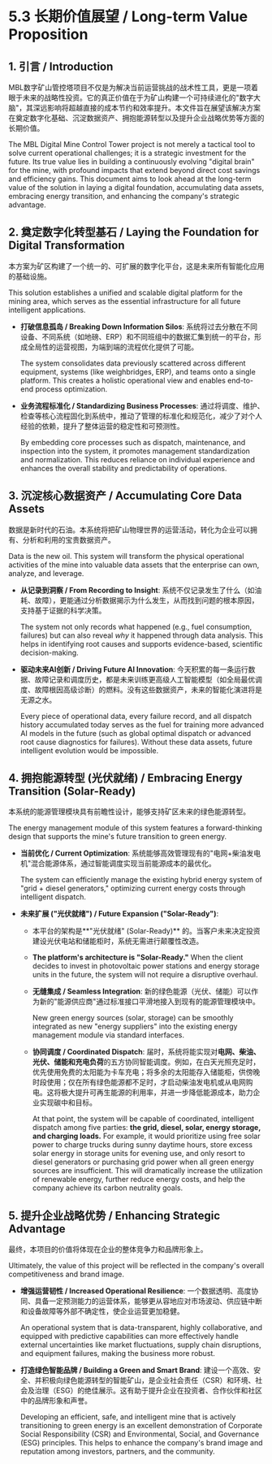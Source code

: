# 5.3 长期价值展望 / Long-term Value Proposition

## 1. 引言 / Introduction

MBL数字矿山管控塔项目不仅是为解决当前运营挑战的战术性工具，更是一项着眼于未来的战略性投资。它的真正价值在于为矿山构建一个可持续进化的"数字大脑"，其深远影响将超越直接的成本节约和效率提升。本文件旨在展望该解决方案在奠定数字化基础、沉淀数据资产、拥抱能源转型以及提升企业战略优势等方面的长期价值。

The MBL Digital Mine Control Tower project is not merely a tactical tool to solve current operational challenges; it is a strategic investment for the future. Its true value lies in building a continuously evolving "digital brain" for the mine, with profound impacts that extend beyond direct cost savings and efficiency gains. This document aims to look ahead at the long-term value of the solution in laying a digital foundation, accumulating data assets, embracing energy transition, and enhancing the company's strategic advantage.

## 2. 奠定数字化转型基石 / Laying the Foundation for Digital Transformation

本方案为矿区构建了一个统一的、可扩展的数字化平台，这是未来所有智能化应用的基础设施。

This solution establishes a unified and scalable digital platform for the mining area, which serves as the essential infrastructure for all future intelligent applications.

- **打破信息孤岛 / Breaking Down Information Silos**: 系统将过去分散在不同设备、不同系统（如地磅、ERP）和不同班组中的数据汇集到统一的平台，形成全局性的运营视图，为端到端的流程优化提供了可能。
  
  The system consolidates data previously scattered across different equipment, systems (like weighbridges, ERP), and teams onto a single platform. This creates a holistic operational view and enables end-to-end process optimization.

- **业务流程标准化 / Standardizing Business Processes**: 通过将调度、维护、检查等核心流程固化到系统中，推动了管理的标准化和规范化，减少了对个人经验的依赖，提升了整体运营的稳定性和可预测性。
  
  By embedding core processes such as dispatch, maintenance, and inspection into the system, it promotes management standardization and normalization. This reduces reliance on individual experience and enhances the overall stability and predictability of operations.

## 3. 沉淀核心数据资产 / Accumulating Core Data Assets

数据是新时代的石油。本系统将把矿山物理世界的运营活动，转化为企业可以拥有、分析和利用的宝贵数据资产。

Data is the new oil. This system will transform the physical operational activities of the mine into valuable data assets that the enterprise can own, analyze, and leverage.

- **从记录到洞察 / From Recording to Insight**: 系统不仅记录发生了什么（如油耗、故障），更能通过分析数据揭示为什么发生，从而找到问题的根本原因，支持基于证据的科学决策。
  
  The system not only records what happened (e.g., fuel consumption, failures) but can also reveal *why* it happened through data analysis. This helps in identifying root causes and supports evidence-based, scientific decision-making.

- **驱动未来AI创新 / Driving Future AI Innovation**: 今天积累的每一条运行数据、故障记录和调度历史，都是未来训练更高级人工智能模型（如全局最优调度、故障根因高级诊断）的燃料。没有这些数据资产，未来的智能化演进将是无源之水。
  
  Every piece of operational data, every failure record, and all dispatch history accumulated today serves as the fuel for training more advanced AI models in the future (such as global optimal dispatch or advanced root cause diagnostics for failures). Without these data assets, future intelligent evolution would be impossible.

## 4. 拥抱能源转型 (光伏就绪) / Embracing Energy Transition (Solar-Ready)

本系统的能源管理模块具有前瞻性设计，能够支持矿区未来的绿色能源转型。

The energy management module of this system features a forward-thinking design that supports the mine's future transition to green energy.

- **当前优化 / Current Optimization**: 系统能够高效管理现有的"电网+柴油发电机"混合能源体系，通过智能调度实现当前能源成本的最优化。
  
  The system can efficiently manage the existing hybrid energy system of "grid + diesel generators," optimizing current energy costs through intelligent dispatch.

- **未来扩展 ("光伏就绪") / Future Expansion ("Solar-Ready")**:
  - 本平台的架构是**"光伏就绪" (Solar-Ready)** 的。当客户未来决定投资建设光伏电站和储能柜时，系统无需进行颠覆性改造。
  - **The platform's architecture is "Solar-Ready."** When the client decides to invest in photovoltaic power stations and energy storage units in the future, the system will not require a disruptive overhaul.
  
  - **无缝集成 / Seamless Integration**: 新的绿色能源（光伏、储能）可以作为新的"能源供应商"通过标准接口平滑地接入到现有的能源管理模块中。
    
    New green energy sources (solar, storage) can be smoothly integrated as new "energy suppliers" into the existing energy management module via standard interfaces.
  
  - **协同调度 / Coordinated Dispatch**: 届时，系统将能实现对**电网、柴油、光伏、储能和充电负荷**的五方协同智能调度。例如，在白天光照充足时，优先使用免费的太阳能为卡车充电；将多余的太阳能存入储能柜，供傍晚时段使用；仅在所有绿色能源都不足时，才启动柴油发电机或从电网购电。这将极大提升可再生能源的利用率，并进一步降低能源成本，助力企业实现碳中和目标。
    
    At that point, the system will be capable of coordinated, intelligent dispatch among five parties: **the grid, diesel, solar, energy storage, and charging loads.** For example, it would prioritize using free solar power to charge trucks during sunny daytime hours, store excess solar energy in storage units for evening use, and only resort to diesel generators or purchasing grid power when all green energy sources are insufficient. This will dramatically increase the utilization of renewable energy, further reduce energy costs, and help the company achieve its carbon neutrality goals.

## 5. 提升企业战略优势 / Enhancing Strategic Advantage

最终，本项目的价值将体现在企业的整体竞争力和品牌形象上。

Ultimately, the value of this project will be reflected in the company's overall competitiveness and brand image.

- **增强运营韧性 / Increased Operational Resilience**: 一个数据透明、高度协同、具备一定预测能力的运营体系，能够更从容地应对市场波动、供应链中断和设备故障等外部不确定性，使企业运营更加稳健。
  
  An operational system that is data-transparent, highly collaborative, and equipped with predictive capabilities can more effectively handle external uncertainties like market fluctuations, supply chain disruptions, and equipment failures, making the business more robust.

- **打造绿色智能品牌 / Building a Green and Smart Brand**: 建设一个高效、安全、并积极向绿色能源转型的智能矿山，是企业社会责任（CSR）和环境、社会及治理（ESG）的绝佳展示。这有助于提升企业在投资者、合作伙伴和社区中的品牌形象和声誉。
  
  Developing an efficient, safe, and intelligent mine that is actively transitioning to green energy is an excellent demonstration of Corporate Social Responsibility (CSR) and Environmental, Social, and Governance (ESG) principles. This helps to enhance the company's brand image and reputation among investors, partners, and the community.
